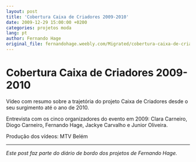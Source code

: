 ```yaml
---
layout: post
title: 'Cobertura Caixa de Criadores 2009-2010'
date: 2009-12-29 15:00:00 +0200
categories: projetos moda
lang: pt
author: Fernando Hage
original_file: fernandohage.weebly.com/Migrated/cobertura-caixa-de-criadores-2009-2010.html
---
```


# Cobertura Caixa de Criadores 2009-2010

Vídeo com resumo sobre a trajetória do projeto Caixa de Criadores desde o seu surgimento até o ano de 2010.

Entrevista com os cinco organizadores do evento em 2009: Clara Carneiro, Diogo Carneiro, Fernando Hage, Jackye Carvalho e Junior Oliveira.

Produção dos vídeos: MTV Belém

---

*Este post faz parte do diário de bordo dos projetos de Fernando Hage.*